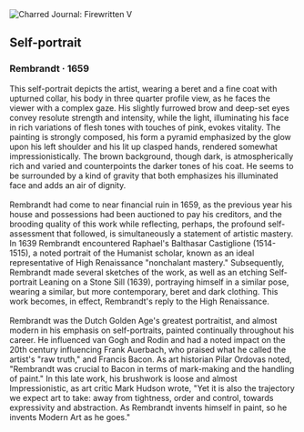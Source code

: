 <div class="artwork-of-the-day">
  <div class="container">
    <div class="img-wrapper">
      <img
        src="https://uploads8.wikiart.org/images/rembrandt/self-portrait-1659.jpg!Large.jpg"
        alt="Charred Journal: Firewritten V" />
    </div>
    <div class="artwork-detail">
      <div class="artwork-origin"> 
        <h2 class="artwork-name">Self-portrait</h2>
        <h3 class="artist">
          Rembrandt
                    ·  1659
        </h3>
      </div>
      <p class="description">
        <span class="artwork-description-text ng-binding" ng-bind-html="viewModel.ArtworkOfTheDay.Description | unsafe">This self-portrait depicts the artist, wearing a beret and a fine coat with upturned collar, his body in three quarter profile view, as he faces the viewer with a complex gaze. His slightly furrowed brow and deep-set eyes convey resolute strength and intensity, while the light, illuminating his face in rich variations of flesh tones with touches of pink, evokes vitality. The painting is strongly composed, his form a pyramid emphasized by the glow upon his left shoulder and his lit up clasped hands, rendered somewhat impressionistically. The brown background, though dark, is atmospherically rich and varied and counterpoints the darker tones of his coat. He seems to be surrounded by a kind of gravity that both emphasizes his illuminated face and adds an air of dignity.<br><br>Rembrandt had come to near financial ruin in 1659, as the previous year his house and possessions had been auctioned to pay his creditors, and the brooding quality of this work while reflecting, perhaps, the profound self-assessment that followed, is simultaneously a statement of artistic mastery. In 1639 Rembrandt encountered Raphael's Balthasar Castiglione (1514-1515), a noted portrait of the Humanist scholar, known as an ideal representative of High Renaissance "nonchalant mastery." Subsequently, Rembrandt made several sketches of the work, as well as an etching Self-portrait Leaning on a Stone Sill (1639), portraying himself in a similar pose, wearing a similar, but more contemporary, beret and dark clothing. This work becomes, in effect, Rembrandt's reply to the High Renaissance.<br><br>Rembrandt was the Dutch Golden Age's greatest portraitist, and almost modern in his emphasis on self-portraits, painted continually throughout his career. He influenced van Gogh and Rodin and had a noted impact on the 20th century influencing Frank Auerbach, who praised what he called the artist's "raw truth," and Francis Bacon. As art historian Pilar Ordovas noted, "Rembrandt was crucial to Bacon in terms of mark-making and the handling of paint." In this late work, his brushwork is loose and almost Impressionistic, as art critic Mark Hudson wrote, "Yet it is also the trajectory we expect art to take: away from tightness, order and control, towards expressivity and abstraction. As Rembrandt invents himself in paint, so he invents Modern Art as he goes."</span>
                        <div class="text-shadow-container" ng-show="showShadow" style=""></div>
      </p>
    </div>
  </div>

</div>
